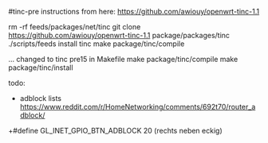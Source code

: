 #tinc-pre instructions from here:
https://github.com/awiouy/openwrt-tinc-1.1

rm -rf feeds/packages/net/tinc
git clone https://github.com/awiouy/openwrt-tinc-1.1 package/packages/tinc
./scripts/feeds install tinc
make package/tinc/compile

... changed to tinc pre15 in Makefile
make package/tinc/compile
make package/tinc/install


todo:
- adblock lists https://www.reddit.com/r/HomeNetworking/comments/692t70/router_adblock/

+#define GL_INET_GPIO_BTN_ADBLOCK       20 (rechts neben eckig)
